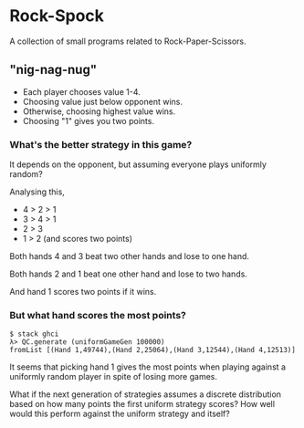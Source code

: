 # Rock-Spock

A collection of small programs related to Rock-Paper-Scissors.

## "nig-nag-nug"

 - Each player chooses value 1-4.
 - Choosing value just below opponent wins.
 - Otherwise, choosing highest value wins.
 - Choosing "1" gives you two points.

### What's the better strategy in this game?

It depends on the opponent, but assuming everyone plays uniformly random?

Analysing this,

 - 4 > 2 > 1
 - 3 > 4 > 1
 - 2 > 3
 - 1 > 2 (and scores two points)

Both hands 4 and 3 beat two other hands and lose to one hand.

Both hands 2 and 1 beat one other hand and lose to two hands.

And hand 1 scores two points if it wins.

### But what hand scores the most points?

```
$ stack ghci
λ> QC.generate (uniformGameGen 100000)
fromList [(Hand 1,49744),(Hand 2,25064),(Hand 3,12544),(Hand 4,12513)]
```

It seems that picking hand 1 gives the most points when playing against a
uniformly random player in spite of losing more games.

What if the next generation of strategies assumes a discrete distribution based
on how many points the first uniform strategy scores? How well would this perform
against the uniform strategy and itself?
